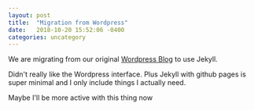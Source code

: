 ```yaml
---
layout: post
title:  "Migration from Wordpress"
date:   2018-10-20 15:52:06 -0400
categories: uncategory
---
```


We are migrating from our original <a href="https://nineteenthbestfoxinbrookevillemd.wordpress.com/">Wordpress Blog</a> to use Jekyll.

Didn't really like the Wordpress interface. Plus Jekyll with github pages is super minimal and I only include things I actually need.

Maybe I'll be more active with this thing now
